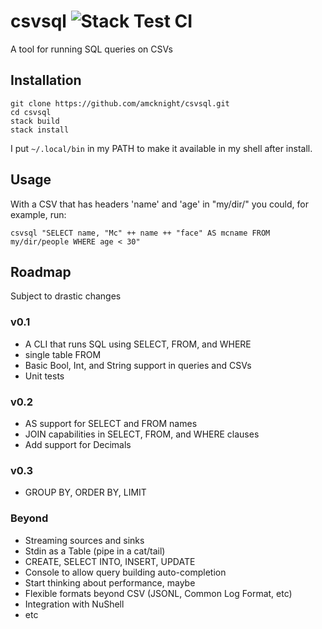 # csvsql ![Stack Test CI](https://github.com/amcknight/csvsql/workflows/Stack%20Test%20CI/badge.svg)
A tool for running SQL queries on CSVs
## Installation
```shell script
git clone https://github.com/amcknight/csvsql.git
cd csvsql
stack build
stack install
```
I put `~/.local/bin` in my PATH to make it available in my shell after install.
## Usage
With a CSV that has headers 'name' and 'age' in "my/dir/" you could, for example, run:

`csvsql "SELECT name, "Mc" ++ name ++ "face" AS mcname FROM my/dir/people WHERE age < 30"`
## Roadmap
Subject to drastic changes
### v0.1
* A CLI that runs SQL using SELECT, FROM, and WHERE
* single table FROM
* Basic Bool, Int, and String support in queries and CSVs
* Unit tests
### v0.2
* AS support for SELECT and FROM names
* JOIN capabilities in SELECT, FROM, and WHERE clauses
* Add support for Decimals
### v0.3
* GROUP BY, ORDER BY, LIMIT
### Beyond
* Streaming sources and sinks
* Stdin as a Table (pipe in a cat/tail)
* CREATE, SELECT INTO, INSERT, UPDATE
* Console to allow query building auto-completion
* Start thinking about performance, maybe
* Flexible formats beyond CSV (JSONL, Common Log Format, etc)
* Integration with NuShell
* etc
